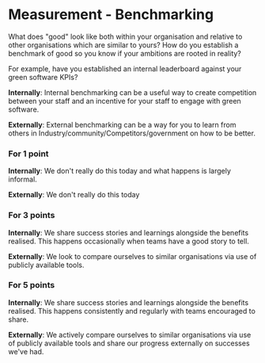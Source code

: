 # Measurement - Benchmarking

What does "good" look like both within your organisation and relative to other organisations which are similar to yours? How do you establish a benchmark of good so you know if your ambitions are rooted in reality?

For example, have you established an internal leaderboard against your green software KPIs?

**Internally**: Internal benchmarking can be a useful way to create competition between your staff and an incentive for your staff to engage with green software.

**Externally**: External benchmarking can be a way for you to learn from others in Industry/community/Competitors/government on how to be better.

### For 1 point

**Internally**: We don't really do this today and what happens is largely informal.

**Externally**: We don't really do this today

### For 3 points

**Internally**: We share success stories and learnings alongside the benefits realised. This happens occasionally when teams have a good story to tell.

**Externally**: We look to compare ourselves to similar organisations via use of publicly available tools.

### For 5 points

**Internally**: We share success stories and learnings alongside the benefits realised. This happens consistently and regularly with teams encouraged to share.

**Externally**: We actively compare ourselves to similar organisations via use of publicly available tools and share our progress externally on successes we've had.